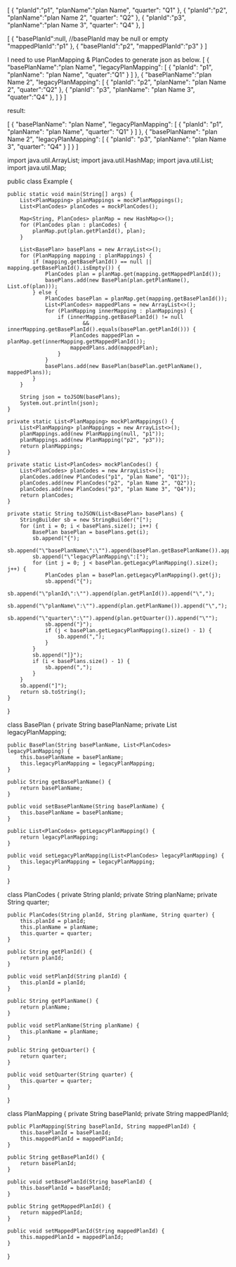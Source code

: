 
[
	{
		"planId":"p1",
		"planName":"plan Name",
		"quarter": "Q1"
	},
	{
		"planId":"p2",
		"planName":"plan Name 2",
		"quarter": "Q2"
	},
	{
		"planId":"p3",
		"planName":"plan Name 3",
		"quarter": "Q4"
	},
]

[
	{
		"basePlanId":null, //basePlanId may be null or empty
		"mappedPlanId":"p1"
	},
	{
		"basePlanId":"p2",
		"mappedPlanId":"p3"
	}
]


I need to use PlanMapping & PlanCodes to generate json as below.
[
	{
		"basePlanName":"plan Name",
		"legacyPlanMapping": [
			{
				"planId": "p1",
				"planName": "plan Name",
				"quater":"Q1"
			}
		]
	},
	{
		"basePlanName":"plan Name 2",
		"legacyPlanMapping": [
			{
				"planId": "p2",
				"planName": "plan Name 2",
				"quater":"Q2"
			},
			{
				"planId": "p3",
				"planName": "plan Name 3",
				"quater":"Q4"
			},
		]
	}
]

result:

[
    {
        "basePlanName": "plan Name",
        "legacyPlanMapping": [
            {
                "planId": "p1",
                "planName": "plan Name",
                "quarter": "Q1"
            }
        ]
    },
    {
        "basePlanName": "plan Name 2",
        "legacyPlanMapping": [
            {
                "planId": "p3",
                "planName": "plan Name 3",
                "quarter": "Q4"
            }
        ]
    }
]



import java.util.ArrayList;
import java.util.HashMap;
import java.util.List;
import java.util.Map;

public class Example {

	public static void main(String[] args) {
		List<PlanMapping> planMappings = mockPlanMappings();
		List<PlanCodes> planCodes = mockPlanCodes();

		Map<String, PlanCodes> planMap = new HashMap<>();
		for (PlanCodes plan : planCodes) {
			planMap.put(plan.getPlanId(), plan);
		}

		List<BasePlan> basePlans = new ArrayList<>();
		for (PlanMapping mapping : planMappings) {
			if (mapping.getBasePlanId() == null || mapping.getBasePlanId().isEmpty()) {
				PlanCodes plan = planMap.get(mapping.getMappedPlanId());
				basePlans.add(new BasePlan(plan.getPlanName(), List.of(plan)));
			} else {
				PlanCodes basePlan = planMap.get(mapping.getBasePlanId());
				List<PlanCodes> mappedPlans = new ArrayList<>();
				for (PlanMapping innerMapping : planMappings) {
					if (innerMapping.getBasePlanId() != null
							&& innerMapping.getBasePlanId().equals(basePlan.getPlanId())) {
						PlanCodes mappedPlan = planMap.get(innerMapping.getMappedPlanId());
						mappedPlans.add(mappedPlan);
					}
				}
				basePlans.add(new BasePlan(basePlan.getPlanName(), mappedPlans));
			}
		}

		String json = toJSON(basePlans);
		System.out.println(json);
	}

	private static List<PlanMapping> mockPlanMappings() {
		List<PlanMapping> planMappings = new ArrayList<>();
		planMappings.add(new PlanMapping(null, "p1"));
		planMappings.add(new PlanMapping("p2", "p3"));
		return planMappings;
	}

	private static List<PlanCodes> mockPlanCodes() {
		List<PlanCodes> planCodes = new ArrayList<>();
		planCodes.add(new PlanCodes("p1", "plan Name", "Q1"));
		planCodes.add(new PlanCodes("p2", "plan Name 2", "Q2"));
		planCodes.add(new PlanCodes("p3", "plan Name 3", "Q4"));
		return planCodes;
	}

	private static String toJSON(List<BasePlan> basePlans) {
		StringBuilder sb = new StringBuilder("[");
		for (int i = 0; i < basePlans.size(); i++) {
			BasePlan basePlan = basePlans.get(i);
			sb.append("{");
			sb.append("\"basePlanName\":\"").append(basePlan.getBasePlanName()).append("\",");
			sb.append("\"legacyPlanMapping\":[");
			for (int j = 0; j < basePlan.getLegacyPlanMapping().size(); j++) {
				PlanCodes plan = basePlan.getLegacyPlanMapping().get(j);
				sb.append("{");
				sb.append("\"planId\":\"").append(plan.getPlanId()).append("\",");
				sb.append("\"planName\":\"").append(plan.getPlanName()).append("\",");
				sb.append("\"quarter\":\"").append(plan.getQuarter()).append("\"");
				sb.append("}");
				if (j < basePlan.getLegacyPlanMapping().size() - 1) {
					sb.append(",");
				}
			}
			sb.append("]}");
			if (i < basePlans.size() - 1) {
				sb.append(",");
			}
		}
		sb.append("]");
		return sb.toString();
	}

}

class BasePlan {
	private String basePlanName;
	private List<PlanCodes> legacyPlanMapping;

	public BasePlan(String basePlanName, List<PlanCodes> legacyPlanMapping) {
		this.basePlanName = basePlanName;
		this.legacyPlanMapping = legacyPlanMapping;
	}

	public String getBasePlanName() {
		return basePlanName;
	}

	public void setBasePlanName(String basePlanName) {
		this.basePlanName = basePlanName;
	}

	public List<PlanCodes> getLegacyPlanMapping() {
		return legacyPlanMapping;
	}

	public void setLegacyPlanMapping(List<PlanCodes> legacyPlanMapping) {
		this.legacyPlanMapping = legacyPlanMapping;
	}
}

class PlanCodes {
	private String planId;
	private String planName;
	private String quarter;

	public PlanCodes(String planId, String planName, String quarter) {
		this.planId = planId;
		this.planName = planName;
		this.quarter = quarter;
	}

	public String getPlanId() {
		return planId;
	}

	public void setPlanId(String planId) {
		this.planId = planId;
	}

	public String getPlanName() {
		return planName;
	}

	public void setPlanName(String planName) {
		this.planName = planName;
	}

	public String getQuarter() {
		return quarter;
	}

	public void setQuarter(String quarter) {
		this.quarter = quarter;
	}
}

class PlanMapping {
	private String basePlanId;
	private String mappedPlanId;

	public PlanMapping(String basePlanId, String mappedPlanId) {
		this.basePlanId = basePlanId;
		this.mappedPlanId = mappedPlanId;
	}

	public String getBasePlanId() {
		return basePlanId;
	}

	public void setBasePlanId(String basePlanId) {
		this.basePlanId = basePlanId;
	}

	public String getMappedPlanId() {
		return mappedPlanId;
	}

	public void setMappedPlanId(String mappedPlanId) {
		this.mappedPlanId = mappedPlanId;
	}
}
